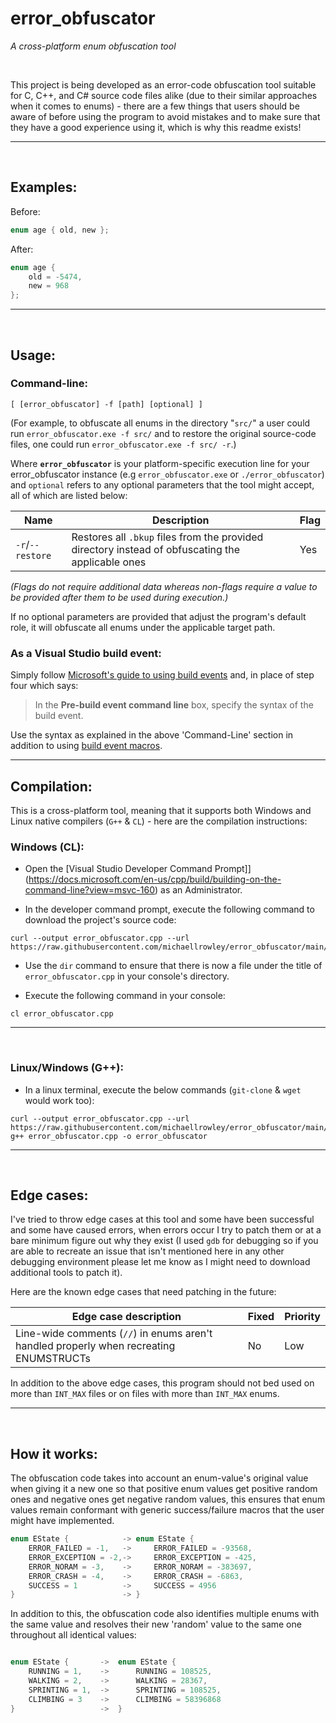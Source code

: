 # error_obfuscator
*A cross-platform enum obfuscation tool*

</br>

This project is being developed as an error-code obfuscation tool suitable for C, C++, and C# source code files alike (due to their similar approaches when it comes to enums) - there are a few things that users should be aware of before using the program to avoid mistakes and to make sure that they have a good experience using it, which is why this readme exists!

---
</br>

## Examples:


Before:
```C
enum age { old, new };
```

After:
```C
enum age {
	old = -5474,
	new = 968
};
```

---
</br>

## Usage:

### Command-line:
``[ [error_obfuscator] -f [path] [optional] ]``

(For example, to obfuscate all enums in the directory "``src/``" a user could run ``error_obfuscator.exe -f src/`` and to restore the original source-code files, one could run ``error_obfuscator.exe -f src/ -r``.)

Where **``error_obfuscator``** is your platform-specific execution line for your error_obfuscator instance (e.g ``error_obfuscator.exe`` or ``./error_obfuscator``) and ``optional`` refers to any optional parameters that the tool might accept, all of which are listed below:

| Name | Description | Flag |
|-|-|-|
| ``-r``/``--restore`` | Restores all ``.bkup`` files from the provided directory instead of obfuscating the applicable ones | Yes |

*(Flags do not require additional data whereas non-flags require a value to be provided after them to be used during execution.)*

If no optional parameters are provided that adjust the program's default role, it will obfuscate all enums under the applicable target path.
</br>

### As a Visual Studio build event:
Simply follow [Microsoft's guide to using build events](https://docs.microsoft.com/en-us/visualstudio/ide/how-to-specify-build-events-csharp) and, in place of step four which says:

> In the **Pre-build event command line** box, specify the syntax of the build event.

Use the syntax as explained in the above 'Command-Line' section in addition to using [build event macros](https://www.dotnetperls.com/post-pre-build-macros).

---

## Compilation:

This is a cross-platform tool, meaning that it supports both Windows and Linux native compilers (``G++`` & ``CL``) - here are the compilation instructions:

### Windows (CL):
- Open the [Visual Studio Developer Command Prompt]](https://docs.microsoft.com/en-us/cpp/build/building-on-the-command-line?view=msvc-160) as an Administrator.

- In the developer command prompt, execute the following command to download the project's source code:
```CMD
curl --output error_obfuscator.cpp --url https://raw.githubusercontent.com/michaellrowley/error_obfuscator/main/src/main.cpp
```

- Use the ``dir`` command to ensure that there is now a file under the title of ``error_obfuscator.cpp`` in your console's directory.

- Execute the following command in your console:
```CMD
cl error_obfuscator.cpp
```

---
</br>

### Linux/Windows (G++):

- In a linux terminal, execute the below commands (``git-clone`` & ``wget`` would work too):
```Terminal
curl --output error_obfuscator.cpp --url https://raw.githubusercontent.com/michaellrowley/error_obfuscator/main/src/main.cpp
g++ error_obfuscator.cpp -o error_obfuscator
```

---
</br>

## Edge cases:
I've tried to throw edge cases at this tool and some have been successful and some have caused errors, when errors occur I try to patch them or at a bare minimum figure out why they exist (I used ``gdb`` for debugging so if you are able to recreate an issue that isn't mentioned here in any other debugging environment please let me know as I might need to download additional tools to patch it).

Here are the known edge cases that need patching in the future:

| Edge case description | Fixed | Priority |
|----|----|----|
| Line-wide comments (``//``) in enums aren't handled properly when recreating ENUMSTRUCTs | No | Low |

In addition to the above edge cases, this program should not bed used on more than ``INT_MAX`` files or on files with more than ``INT_MAX`` enums.

---
</br>

## How it works:

The obfuscation code takes into account an enum-value's original value when giving it a new one so that positive enum values get positive random ones and negative ones get negative random values, this ensures that enum values remain conformant with generic success/failure macros that 
the user might have implemented.
```C++
enum EState {			 ->	enum EState {
	ERROR_FAILED = -1,	 ->		ERROR_FAILED = -93568,
	ERROR_EXCEPTION = -2,->		ERROR_EXCEPTION = -425,
	ERROR_NORAM = -3,	 ->		ERROR_NORAM = -383697,
	ERROR_CRASH = -4,	 ->		ERROR_CRASH = -6863,
	SUCCESS = 1			 ->		SUCCESS = 4956
}						 -> }
```

In addition to this, the obfuscation code also identifies multiple enums with the same value and resolves their new 'random' value to the same one throughout all identical values:
```C++

enum EState {		->	enum EState {
	RUNNING = 1,	->		RUNNING = 108525,
	WALKING = 2,	->		WALKING = 28367,
	SPRINTING = 1,	->		SPRINTING = 108525,
	CLIMBING = 3	->		CLIMBING = 58396868
}					->	}

```
